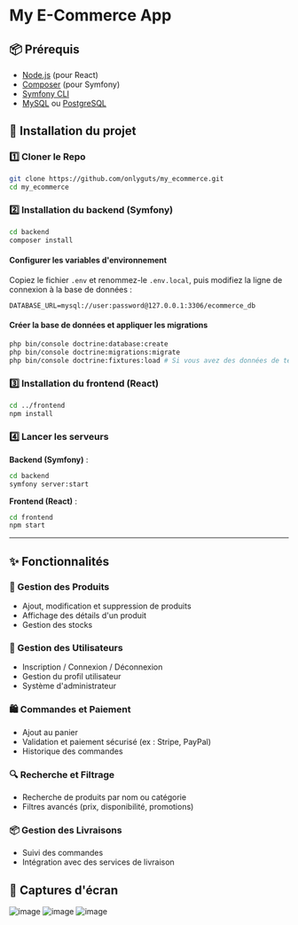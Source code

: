 # My E-Commerce App

## 📦 Prérequis
- [Node.js](https://nodejs.org/) (pour React)
- [Composer](https://getcomposer.org/) (pour Symfony)
- [Symfony CLI](https://symfony.com/download)
- [MySQL](https://www.mysql.com/) ou [PostgreSQL](https://www.postgresql.org/)

## 🚀 Installation du projet

### 1️⃣ **Cloner le Repo**
```bash
git clone https://github.com/onlyguts/my_ecommerce.git
cd my_ecommerce
```

### 2️⃣ **Installation du backend (Symfony)**
```bash
cd backend
composer install
```

#### **Configurer les variables d'environnement**
Copiez le fichier `.env` et renommez-le `.env.local`, puis modifiez la ligne de connexion à la base de données :
```env
DATABASE_URL=mysql://user:password@127.0.0.1:3306/ecommerce_db
```

#### **Créer la base de données et appliquer les migrations**
```bash
php bin/console doctrine:database:create
php bin/console doctrine:migrations:migrate
php bin/console doctrine:fixtures:load # Si vous avez des données de test
```

### 3️⃣ **Installation du frontend (React)**
```bash
cd ../frontend
npm install
```

### 4️⃣ **Lancer les serveurs**
**Backend (Symfony)** :
```bash
cd backend
symfony server:start
```

**Frontend (React)** :
```bash
cd frontend
npm start
```

---

## ✨ Fonctionnalités

### 🛒 Gestion des Produits
- Ajout, modification et suppression de produits
- Affichage des détails d'un produit
- Gestion des stocks

### 👥 Gestion des Utilisateurs
- Inscription / Connexion / Déconnexion
- Gestion du profil utilisateur
- Système d'administrateur

### 🛍️ Commandes et Paiement
- Ajout au panier
- Validation et paiement sécurisé (ex : Stripe, PayPal)
- Historique des commandes

### 🔍 Recherche et Filtrage
- Recherche de produits par nom ou catégorie
- Filtres avancés (prix, disponibilité, promotions)

### 📦 Gestion des Livraisons
- Suivi des commandes
- Intégration avec des services de livraison

## 📸 Captures d'écran
![image](https://github.com/user-attachments/assets/d01012f0-dcdd-4221-b192-098a9079d9db)
![image](https://github.com/user-attachments/assets/6bc329d3-1e7f-47ea-8b01-2791356f33e5)
![image](https://github.com/user-attachments/assets/6d6a4a24-02d9-4822-ac13-c8601e3d4bb6)




